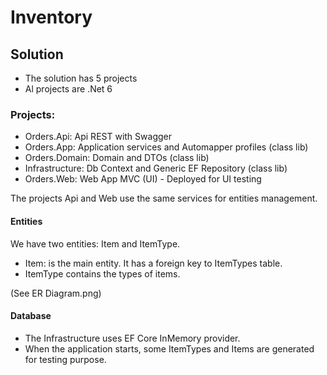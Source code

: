 # Inventory

## Solution

- The solution has 5 projects
- Al projects are .Net 6

### Projects: 

- Orders.Api: Api REST with Swagger
- Orders.App: Application services and Automapper profiles (class lib)
- Orders.Domain: Domain and DTOs (class lib)
- Infrastructure: Db Context and Generic EF Repository (class lib)
- Orders.Web: Web App MVC (UI) - Deployed for UI testing

The projects Api and Web use the same services for entities management.

#### Entities

We have two entities: Item and ItemType. 
- Item: is the main entity. It has a foreign key to ItemTypes table.
- ItemType contains the types of items.

(See ER Diagram.png)

#### Database

- The Infrastructure uses EF Core InMemory provider. 
- When the application starts, some ItemTypes and Items are generated for testing purpose.

